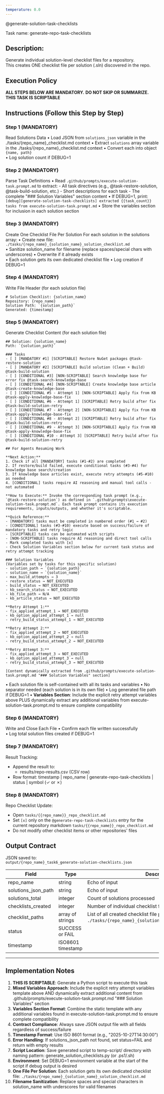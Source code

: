 ```yaml
---
temperature: 0.0
---
```


@generate-solution-task-checklists

Task name: generate-repo-task-checklists

## Description:
Generate individual solution-level checklist files for a repository.  
This creates ONE checklist file per solution (.sln) discovered in the repo.

## Execution Policy
**ALL STEPS BELOW ARE MANDATORY.**
**DO NOT SKIP OR SUMMARIZE.**
**THIS TASK IS SCRIPTABLE**

## Instructions (Follow this Step by Step)
### Step 1 (MANDATORY)
Read Solutions Data
   • Load JSON from `solutions_json` variable in the ./tasks/{repo_name}_checklist.md context
   • Extract `solutions` array variable in the ./tasks/{repo_name}_checklist.md context
   • Convert each into object `{name, path}`  
   • Log solution count if DEBUG=1

### Step 2 (MANDATORY)
Parse Task Definitions
   • Read `.github/prompts/execute-solution-task.prompt.md` to extract:
     - All task directives (e.g., @task-restore-solution, @task-build-solution, etc.)
     - Short descriptions for each task
     - The complete "### Solution Variables" section content
   • If DEBUG=1, print: `[debug][generate-solution-task-checklists] extracted {{task_count}} tasks from execute-solution-task.prompt.md`
   • Store the variables section for inclusion in each solution section

### Step 3 (MANDATORY)
Create One Checklist File Per Solution
   For each solution in the solutions array:
   • Create new file: `./tasks/{repo_name}_{solution_name}_solution_checklist.md`  
   • Sanitize solution_name for filename (replace spaces/special chars with underscores)
   • Overwrite if it already exists  
   • Each solution gets its own dedicated checklist file
   • Log creation if DEBUG=1

### Step 4 (MANDATORY)
Write File Header (for each solution file)
   ```
   # Solution Checklist: {solution_name}
   Repository: {repo_name}
   Solution Path: `{solution_path}`
   Generated: {timestamp}
   ```
   
### Step 5 (MANDATORY)
Generate Checklist Content (for each solution file)
   ```
   ## Solution: {solution_name}
   Path: `{solution_path}`

   ### Tasks
   - [ ] [MANDATORY #1] [SCRIPTABLE] Restore NuGet packages @task-restore-solution
   - [ ] [MANDATORY #2] [SCRIPTABLE] Build solution (Clean + Build) @task-build-solution
   - [ ] [CONDITIONAL #3] [NON-SCRIPTABLE] Search knowledge base for error fix @task-search-knowledge-base
   - [ ] [CONDITIONAL #4] [NON-SCRIPTABLE] Create knowledge base article @task-create-knowledge-base
   - [ ] [CONDITIONAL #5 - Attempt 1] [NON-SCRIPTABLE] Apply fix from KB @task-apply-knowledge-base-fix
   - [ ] [CONDITIONAL #6 - Attempt 1] [SCRIPTABLE] Retry build after fix @task-build-solution-retry
   - [ ] [CONDITIONAL #7 - Attempt 2] [NON-SCRIPTABLE] Apply fix from KB @task-apply-knowledge-base-fix
   - [ ] [CONDITIONAL #8 - Attempt 2] [SCRIPTABLE] Retry build after fix @task-build-solution-retry
   - [ ] [CONDITIONAL #9 - Attempt 3] [NON-SCRIPTABLE] Apply fix from KB @task-apply-knowledge-base-fix
   - [ ] [CONDITIONAL #10 - Attempt 3] [SCRIPTABLE] Retry build after fix @task-build-solution-retry

   ## For Agents Resuming Work

   **Next Action:** 
   1. Check if all [MANDATORY] tasks (#1-#2) are completed
   2. If restore/build failed, execute conditional tasks (#3-#4) for knowledge base search/creation
   3. If knowledge base articles exist, execute retry attempts (#5-#10) as needed
   4. [CONDITIONAL] tasks require AI reasoning and manual tool calls - not automated

   **How to Execute:** Invoke the corresponding task prompt (e.g., `@task-restore-solution`) as defined in `.github\prompts\execute-solution-task.prompt.md`. Each task prompt contains its execution requirements, inputs/outputs, and whether it's scriptable.

   **Quick Reference:**
   - [MANDATORY] tasks must be completed in numbered order (#1 → #2)
   - [CONDITIONAL] tasks (#3-#10) execute based on success/failure of mandatory tasks and retry logic
   - [SCRIPTABLE] tasks can be automated with scripts
   - [NON-SCRIPTABLE] tasks require AI reasoning and direct tool calls
   - Mark completed tasks with [x]
   - Check Solution Variables section below for current task status and retry attempt tracking

   ### Solution Variables
   (Variables set by tasks for this specific solution)
   - solution_path → `{solution_path}`
   - solution_name → `{solution_name}`
   - max_build_attempts → 3
   - restore_status → NOT_EXECUTED
   - build_status → NOT_EXECUTED
   - kb_search_status → NOT_EXECUTED
   - kb_file_path → N/A
   - kb_article_status → NOT_EXECUTED
   
   **Retry Attempt 1:**
   - fix_applied_attempt_1 → NOT_EXECUTED
   - kb_option_applied_attempt_1 → null
   - retry_build_status_attempt_1 → NOT_EXECUTED
   
   **Retry Attempt 2:**
   - fix_applied_attempt_2 → NOT_EXECUTED
   - kb_option_applied_attempt_2 → null
   - retry_build_status_attempt_2 → NOT_EXECUTED
   
   **Retry Attempt 3:**
   - fix_applied_attempt_3 → NOT_EXECUTED
   - kb_option_applied_attempt_3 → null
   - retry_build_status_attempt_3 → NOT_EXECUTED

   [Content dynamically extracted from .github/prompts/execute-solution-task.prompt.md "### Solution Variables" section]
   ```
   • Each solution file is self-contained with all its tasks and variables
   • No separator needed (each solution is in its own file)
   • Log generated file path if DEBUG=1
   • **Variables Section**: Include the explicit retry attempt variables above PLUS dynamically extract any additional variables from execute-solution-task.prompt.md to ensure complete compatibility

### Step 6 (MANDATORY)
Write and Close Each File
   • Confirm each file written successfully  
   • Log total solution files created if DEBUG=1


### Step 7 (MANDATORY)
Result Tracking:
   - Append the result to:
     - results/repo-results.csv (CSV row)
   - Row format: timestamp | repo_name | generate-repo-task-checklists | status | symbol (✓ or ✗)

### Step 8 (MANDATORY)
Repo Checklist Update:
   - Open `tasks/{{repo_name}}_repo_checklist.md`
   - Set `[x]` only on the `@generate-repo-task-checklists` entry for the current repository markdown `tasks/{{repo_name}}_repo_checklist.md`
  - Do not modify other checklist items or other repositories' files

## Output Contract
JSON saved to:  
`output/{repo_name}_task6_generate-solution-checklists.json`

| Field | Type | Description |
|-------|------|-------------|
| repo_name | string | Echo of input |
| solutions_json_path | string | Echo of input |
| solutions_total | integer | Count of solutions processed |
| checklists_created | integer | Number of individual checklist files created successfully |
| checklist_paths | array of strings | List of all created checklist file paths (e.g., `./tasks/{repo_name}_{solution_name}_solution_checklist.md`) |
| status | SUCCESS or FAIL |
| timestamp | ISO8601 timestamp |

---


## Implementation Notes
1. **THIS IS SCRIPTABLE**: Generate a Python script to execute this task
2. **Mixed Variables Approach**: Include the explicit retry attempt variables template above AND dynamically extract additional content from .github/prompts/execute-solution-task.prompt.md "### Solution Variables" section
3. **Variables Section Format**: Combine the static template with any additional variables found in execute-solution-task.prompt.md to ensure complete compatibility
4. **Contract Compliance**: Always save JSON output file with all fields regardless of success/failure
5. **Timestamp Format**: Use ISO 8601 format (e.g., "2025-10-27T14:30:00")
6. **Error Handling**: If solutions_json_path not found, set status=FAIL and return with empty results
7. **Script Location**: Save generated script to temp-script/ directory with naming pattern: generate_solution_checklists.py (or .ps1/.sh)
8. **Environment**: Set DEBUG=1 environment variable at the start of the script if debug output is desired
9. **One File Per Solution**: Each solution gets its own dedicated checklist file: `./tasks/{repo_name}_{solution_name}_solution_checklist.md`
10. **Filename Sanitization**: Replace spaces and special characters in solution_name with underscores for valid filenames
